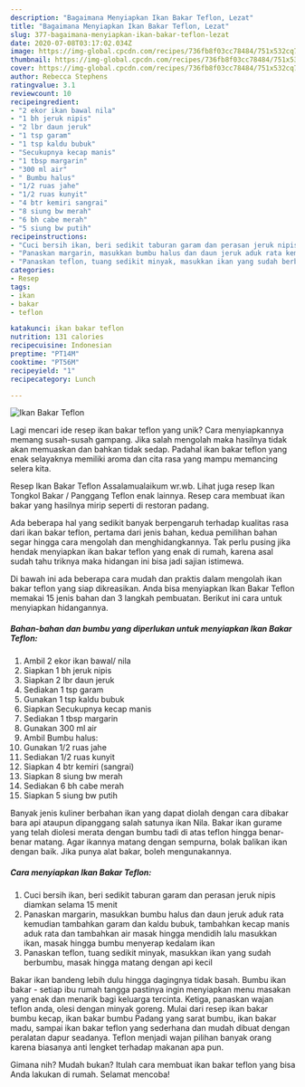 ```yaml
---
description: "Bagaimana Menyiapkan Ikan Bakar Teflon, Lezat"
title: "Bagaimana Menyiapkan Ikan Bakar Teflon, Lezat"
slug: 377-bagaimana-menyiapkan-ikan-bakar-teflon-lezat
date: 2020-07-08T03:17:02.034Z
image: https://img-global.cpcdn.com/recipes/736fb8f03cc78484/751x532cq70/ikan-bakar-teflon-foto-resep-utama.jpg
thumbnail: https://img-global.cpcdn.com/recipes/736fb8f03cc78484/751x532cq70/ikan-bakar-teflon-foto-resep-utama.jpg
cover: https://img-global.cpcdn.com/recipes/736fb8f03cc78484/751x532cq70/ikan-bakar-teflon-foto-resep-utama.jpg
author: Rebecca Stephens
ratingvalue: 3.1
reviewcount: 10
recipeingredient:
- "2 ekor ikan bawal nila"
- "1 bh jeruk nipis"
- "2 lbr daun jeruk"
- "1 tsp garam"
- "1 tsp kaldu bubuk"
- "Secukupnya kecap manis"
- "1 tbsp margarin"
- "300 ml air"
- " Bumbu halus"
- "1/2 ruas jahe"
- "1/2 ruas kunyit"
- "4 btr kemiri sangrai"
- "8 siung bw merah"
- "6 bh cabe merah"
- "5 siung bw putih"
recipeinstructions:
- "Cuci bersih ikan, beri sedikit taburan garam dan perasan jeruk nipis diamkan selama 15 menit"
- "Panaskan margarin, masukkan bumbu halus dan daun jeruk aduk rata kemudian tambahkan garam dan kaldu bubuk, tambahkan kecap manis aduk rata dan tambahkan air masak hingga mendidih lalu masukkan ikan, masak hingga bumbu menyerap kedalam ikan"
- "Panaskan teflon, tuang sedikit minyak, masukkan ikan yang sudah berbumbu, masak hingga matang dengan api kecil"
categories:
- Resep
tags:
- ikan
- bakar
- teflon

katakunci: ikan bakar teflon 
nutrition: 131 calories
recipecuisine: Indonesian
preptime: "PT14M"
cooktime: "PT56M"
recipeyield: "1"
recipecategory: Lunch

---
```



![Ikan Bakar Teflon](https://img-global.cpcdn.com/recipes/736fb8f03cc78484/751x532cq70/ikan-bakar-teflon-foto-resep-utama.jpg)

Lagi mencari ide resep ikan bakar teflon yang unik? Cara menyiapkannya memang susah-susah gampang. Jika salah mengolah maka hasilnya tidak akan memuaskan dan bahkan tidak sedap. Padahal ikan bakar teflon yang enak selayaknya memiliki aroma dan cita rasa yang mampu memancing selera kita.

Resep Ikan Bakar Teflon Assalamualaikum wr.wb. Lihat juga resep Ikan Tongkol Bakar / Panggang Teflon enak lainnya. Resep cara membuat ikan bakar yang hasilnya mirip seperti di restoran padang.

Ada beberapa hal yang sedikit banyak berpengaruh terhadap kualitas rasa dari ikan bakar teflon, pertama dari jenis bahan, kedua pemilihan bahan segar hingga cara mengolah dan menghidangkannya. Tak perlu pusing jika hendak menyiapkan ikan bakar teflon yang enak di rumah, karena asal sudah tahu triknya maka hidangan ini bisa jadi sajian istimewa.


Di bawah ini ada beberapa cara mudah dan praktis dalam mengolah ikan bakar teflon yang siap dikreasikan. Anda bisa menyiapkan Ikan Bakar Teflon memakai 15 jenis bahan dan 3 langkah pembuatan. Berikut ini cara untuk menyiapkan hidangannya.

<!--inarticleads1-->

##### Bahan-bahan dan bumbu yang diperlukan untuk menyiapkan Ikan Bakar Teflon:

1. Ambil 2 ekor ikan bawal/ nila
1. Siapkan 1 bh jeruk nipis
1. Siapkan 2 lbr daun jeruk
1. Sediakan 1 tsp garam
1. Gunakan 1 tsp kaldu bubuk
1. Siapkan Secukupnya kecap manis
1. Sediakan 1 tbsp margarin
1. Gunakan 300 ml air
1. Ambil  Bumbu halus:
1. Gunakan 1/2 ruas jahe
1. Sediakan 1/2 ruas kunyit
1. Siapkan 4 btr kemiri (sangrai)
1. Siapkan 8 siung bw merah
1. Sediakan 6 bh cabe merah
1. Siapkan 5 siung bw putih


Banyak jenis kuliner berbahan ikan yang dapat diolah dengan cara dibakar bara api ataupun dipanggang salah satunya ikan Nila. Bakar ikan gurame yang telah diolesi merata dengan bumbu tadi di atas teflon hingga benar-benar matang. Agar ikannya matang dengan sempurna, bolak balikan ikan dengan baik. Jika punya alat bakar, boleh mengunakannya. 

<!--inarticleads2-->

##### Cara menyiapkan Ikan Bakar Teflon:

1. Cuci bersih ikan, beri sedikit taburan garam dan perasan jeruk nipis diamkan selama 15 menit
1. Panaskan margarin, masukkan bumbu halus dan daun jeruk aduk rata kemudian tambahkan garam dan kaldu bubuk, tambahkan kecap manis aduk rata dan tambahkan air masak hingga mendidih lalu masukkan ikan, masak hingga bumbu menyerap kedalam ikan
1. Panaskan teflon, tuang sedikit minyak, masukkan ikan yang sudah berbumbu, masak hingga matang dengan api kecil


Bakar ikan bandeng lebih dulu hingga dagingnya tidak basah. Bumbu ikan bakar - setiap ibu rumah tangga pastinya ingin menyiapkan menu masakan yang enak dan menarik bagi keluarga tercinta. Ketiga, panaskan wajan teflon anda, olesi dengan minyak goreng. Mulai dari resep ikan bakar bumbu kecap, ikan bakar bumbu Padang yang sarat bumbu, ikan bakar madu, sampai ikan bakar teflon yang sederhana dan mudah dibuat dengan peralatan dapur seadanya. Teflon menjadi wajan pilihan banyak orang karena biasanya anti lengket terhadap makanan apa pun. 

Gimana nih? Mudah bukan? Itulah cara membuat ikan bakar teflon yang bisa Anda lakukan di rumah. Selamat mencoba!
